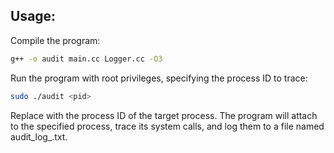 ## Usage:

Compile the program:
```bash
g++ -o audit main.cc Logger.cc -O3
```
Run the program with root privileges, specifying the process ID to trace:
```bash
sudo ./audit <pid>
```
Replace <pid> with the process ID of the target process.
The program will attach to the specified process, trace its system calls, and log them to a file named audit_log_<pid>.txt.
